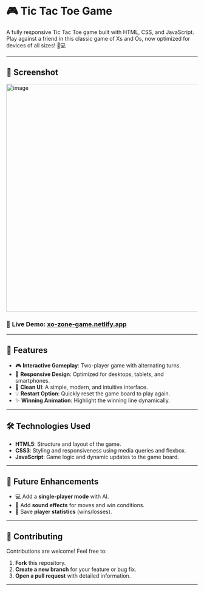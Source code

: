 # 🎮 Tic Tac Toe Game

A fully responsive Tic Tac Toe game built with HTML, CSS, and JavaScript. Play against a friend in this classic game of Xs and Os, now optimized for devices of all sizes! 📱💻

---

## 📸 Screenshot

<img width="1110" height="600" alt="image" src="https://github.com/user-attachments/assets/1f22e12c-8b68-4273-9e77-51fc000a8c3a" />


### 🎯 **Live Demo**: [xo-zone-game.netlify.app](https://xo-zone-game.netlify.app)

---

## 🌟 Features

- 🎮 **Interactive Gameplay**: Two-player game with alternating turns.
- 📱 **Responsive Design**: Optimized for desktops, tablets, and smartphones.
- 🎨 **Clean UI**: A simple, modern, and intuitive interface.
- 💡 **Restart Option**: Quickly reset the game board to play again.
- ✨ **Winning Animation**: Highlight the winning line dynamically.

---

## 🛠️ Technologies Used

- **HTML5**: Structure and layout of the game.
- **CSS3**: Styling and responsiveness using media queries and flexbox.
- **JavaScript**: Game logic and dynamic updates to the game board.

---

## 🚀 Future Enhancements

- 💻 Add a **single-player mode** with AI.
- 🎵 Add **sound effects** for moves and win conditions.
- 🔄 Save **player statistics** (wins/losses).

---

## 🤝 Contributing

Contributions are welcome! Feel free to:

1. **Fork** this repository.
2. **Create a new branch** for your feature or bug fix.
3. **Open a pull request** with detailed information.

---
